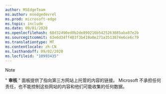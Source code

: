 ```yaml
---
author: MSEdgeTeam
ms.author: msedgedevrel
ms.prod: microsoft-edge
ms.topic: include
ms.date: 09/01/2020
ms.openlocfilehash: 68d32490ed0b2de890216b5425263885aba87e2b
ms.sourcegitcommit: 63e6d34ff483f3b419a0e271a3513874e6ce6c79
ms.translationtype: MT
ms.contentlocale: zh-CN
ms.lasthandoff: 09/02/2020
ms.locfileid: "10993435"
---
```

> [!NOTE]
> " **审核** " 面板提供了指向第三方网站上托管的内容的链接。  Microsoft 不承担任何责任，也不能控制这些网站的内容和他们可能收集的任何数据。  
> 

<!-- image links -->  

<!-- links -->  
